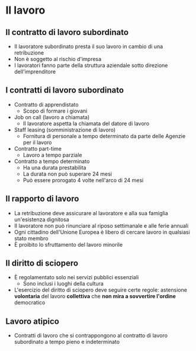 # Il lavoro

## Il contratto di lavoro subordinato

- Il lavoratore subordinato presta il suo lavoro in cambio di una retribuzione
- Non è soggetto al rischio d'impresa
- I lavoratori fanno parte della struttura aziendale sotto direzione dell'imprenditore

## I contratti di lavoro subordinato

- Contratto di apprendistato
	- Scopo di formare i giovani
- Job on call (lavoro a chiamata)
	- Il lavoratore aspetta la chiamata del datore di lavoro
- Staff leasing (somministrazione di lavoro)
	- Fornitura di personale a tempo determinato da parte delle Agenzie per il lavoro
- Contratto part-time
	- Lavoro a tempo parziale
- Contratto a tempo determinato
	- Ha una durata prestabilita
	- La durata non può superare 24 mesi
	- Può essere prorogato 4 volte nell'arco di 24 mesi


## Il rapporto di lavoro

- La retribuzione deve assicurare al lavoratore e alla sua famiglia un'esistenza dignitosa
- Il lavoratore non può rinunciare al riposo settimanale e alle ferie annuali
- Ogni cittadino dell'Unione Europea è libero di cercare lavoro in qualsiasi stato membro
- È proibito lo sfruttamento del lavoro minorile

## Il diritto di sciopero

- È regolamentato solo nei servizi pubblici essenziali
	- Sono inclusi i luoghi della cultura
- L'esercizio del diritto di sciopero deve seguire certe regole: astensione **volontaria** del lavoro **collettiva** che **non mira a sovvertire l'ordine** democratico

## Lavoro atipico

- Contratti di lavoro che si contrappongono al contratto di lavoro subordinato a tempo pieno e indeterminato